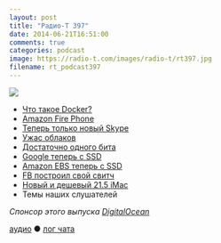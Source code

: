 ```yaml
---
layout: post
title: "Радио-Т 397"
date: 2014-06-21T16:51:00
comments: true
categories: podcast
image: https://radio-t.com/images/radio-t/rt397.jpg
filename: rt_podcast397
---
```

![](https://radio-t.com/images/radio-t/rt397.jpg)

* [Что такое Docker?](http://prsm.tc/nfOZLH)
* [Amazon Fire Phone](http://gigaom.com/2014/06/18/amazons-new-fire-phone-is-a-unique-4-7-inch-beast/)
* [Теперь только новый Skype](http://www.computerworld.com/s/article/9249275/Update_Skype_to_retire_recent_editions_for_Windows_Mac_upgrades_mandatory)
* [Ужас облаков](http://www.codespaces.com/)
* [Достаточно одного бита](http://www.cnbc.com/id/101769986)
* [Google теперь с SSD](http://venturebeat.com/2014/06/16/google-accelerates-storage-in-its-growing-public-cloud/)
* [Amazon EBS теперь с SSD](http://aws.amazon.com//blogs/aws/new-ssd-backed-elastic-block-storage)
* [FB построил свой свитч](http://gigaom.com/2014/06/18/facebook-has-built-its-own-switch-and-it-looks-a-lot-like-a-server/)
* [Новый и дешевый 21.5 iMac](http://www.apple.com/pr/library/2014/06/18Apple-Introduces-New-Entry-Level-21-5-inch-iMac.html)
* Темы наших слушателей

_Спонсор этого выпуска [DigitalOcean](https://www.digitalocean.com)_

[аудио](http://cdn.radio-t.com/rt_podcast397.mp3) ● [лог чата](http://chat.radio-t.com/logs/radio-t-397.html)
<audio src="http://cdn.radio-t.com/rt_podcast397.mp3" preload="none"></audio>
